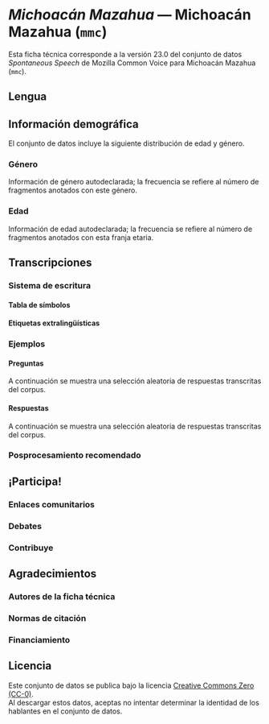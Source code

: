 # *Michoacán Mazahua* &mdash; Michoacán Mazahua (`mmc`)

Esta ficha técnica corresponde a la versión 23.0 del conjunto de datos *Spontaneous Speech* de Mozilla Common Voice 
para Michoacán Mazahua (`mmc`).

## Lengua

<!-- {{LANGUAGE_DESCRIPTION}} -->
<!-- Proporciona una breve descripción (1-2 párrafos) de tu lengua -->

## Información demográfica
<!-- Puedes obtener gran parte de la información de esta sección desde [https://analyzer.cv-toolbox.web.tr/browse](https://analyzer.cv-toolbox.web.tr/browse) -->
El conjunto de datos incluye la siguiente distribución de edad y género.

### Género

Información de género autodeclarada; la frecuencia se refiere al número de fragmentos anotados con este género.

<!-- {{GENDER_TABLE}} -->
<!-- @ GENERADO AUTOMÁTICAMENTE @ -->
<!-- 
| Género              | Frecuencia |
|---------------------|------------|
| masculino           | ? |
| no declarado        | ? |
| femenino            | ? |
-->

### Edad

Información de edad autodeclarada; la frecuencia se refiere al número de fragmentos anotados con esta franja etaria.

<!-- {{AGE_TABLE}} -->
<!-- @ GENERADO AUTOMÁTICAMENTE @ -->
<!-- 
| Franja etaria  | Frecuencia |
|----------------|------------|
| adolescencia   | ? |
| veintes        | ? |
| treintas       | ? |
| cuarentas      | ? |
| cincuentas     | ? |
   ...si en tus datos aparecen otros rangos de edad, añade filas...
-->

## Transcripciones

<!-- {{TRANSCRIPTIONS_DESCRIPTION}} -->
<!-- Una descripción del sistema de transcripción utilizado -->

### Sistema de escritura

<!-- {{WRITING_SYSTEM_DESCRIPTION}} -->
<!-- @ OPCIONAL @ -->
<!-- Una descripción del sistema (o sistemas) de escritura usado en el corpus de texto -->

#### Tabla de símbolos

<!-- {{ALPHABET_TABLE}} -->
<!-- @ OPCIONAL @ -->
<!-- Si el sistema de escritura es alfabético, puedes incluir aquí el alfabeto válido -->

#### Etiquetas extralingüísticas

### Ejemplos

#### Preguntas

A continuación se muestra una selección aleatoria de respuestas transcritas del corpus.

<!-- {{QUESTIONS_SAMPLE}} -->

#### Respuestas

A continuación se muestra una selección aleatoria de respuestas transcritas del corpus.

<!-- {{TRANSCRIPTIONS_SAMPLE}} -->

### Posprocesamiento recomendado

<!-- {{RECOMMENDED_POSTPROCESSING_DESCRIPTION}} -->
<!-- @ OPCIONAL @ -->
<!-- Qué deberían hacer los usuarios antes de emplear los datos, por ejemplo normalización Unicode o normalización de etiquetas extralingüísticas -->

## ¡Participa!

### Enlaces comunitarios

<!-- {{COMMUNITY_LINKS_LIST}} -->
<!-- @ OPCIONAL @ -->
<!-- Enlaces a chats o foros comunitarios -->

### Debates

<!-- {{DISCUSSION_LINKS_LIST}} -->
<!-- @ OPCIONAL @ -->
<!-- Aquí se pueden incluir enlaces a discusiones, por ejemplo en Discourse u otros foros o blogs -->

### Contribuye

<!-- {{CONTRIBUTE_LINKS_LIST}} -->
<!-- Aquí puedes incluir enlaces sobre cómo contribuir al conjunto de datos -->

## Agradecimientos

### Autores de la ficha técnica

<!-- {{DATASHEET_AUTHORS_LIST}} -->
<!-- Lista con el formato: Tu Nombre <email@email.com> -->

### Normas de citación

<!-- {{CITATION_DESCRIPTION}} -->
<!-- @ OPCIONAL @ -->
<!-- Si publicaste un artículo y quieres que la gente lo cite, puedes incluir aquí el BiBTeX -->

### Financiamiento

<!-- {{FUNDING_DESCRIPTION}} -->
<!-- @ OPCIONAL @ -->
<!-- Si recibiste financiamiento, puedes incluir aquí el reconocimiento correspondiente -->

## Licencia

Este conjunto de datos se publica bajo la licencia [Creative Commons Zero (CC-0)](https://creativecommons.org/public-domain/cc0/).  
Al descargar estos datos, aceptas no intentar determinar la identidad de los hablantes en el conjunto de datos.

